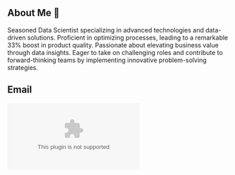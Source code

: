## About Me 👋
Seasoned Data Scientist specializing in advanced technologies and data-driven solutions. Proficient in
optimizing processes, leading to a remarkable 33% boost in product quality. Passionate about elevating
business value through data insights. Eager to take on challenging roles and contribute to forward-thinking
teams by implementing innovative problem-solving strategies.

## Email
![image](dj52875660@gmail.com)




<!--
**dj52875660/dj52875660** is a ✨ _special_ ✨ repository because its `README.md` (this file) appears on your GitHub profile.

Here are some ideas to get you started:

- 🔭 I’m currently working on ...
- 🌱 I’m currently learning ...
- 👯 I’m looking to collaborate on ...
- 🤔 I’m looking for help with ...
- 💬 Ask me about ...
- 📫 How to reach me: ...
- 😄 Pronouns: ...
- ⚡ Fun fact: ...
-->
